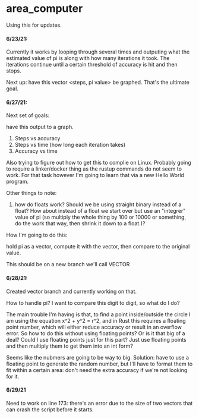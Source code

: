 # area_computer

Using this for updates.

#### 6/23/21:

Currently it works by looping through several times and outputing what the estimated value of pi is along with
how many iterations it took. The iterations continue until a certain threshold of accuracy is hit and then stops.

Next up: have this vector <steps, pi value> be graphed. That's the ultimate goal.

#### 6/27/21:

Next set of goals:

have this output to a graph.
1) Steps vs accuracy
2) Steps vs time (how long each iteration takes)
3) Accuracy vs time

Also trying to figure out how to get this to complie on Linux. Probably going to require a linker/docker thing as the rustup commands do not seem to work. For that task however I'm going to learn that via a new Hello World program.

Other things to note:

1) how do floats work? Should we be using straight binary instead of a float? How about instead of a float we start over but use an "integrer" value of pi (so multiply the whole thing by 100 or 10000 or something, do the work that way, then shrink it down to a float.)?

How I'm going to do this:

hold pi as a vector, compute it with the vector, then compare to the original value.

This should be on a new branch we'll call VECTOR

#### 6/28/21:

Created vector branch and currently working on that.

How to handle pi? I want to compare this digit to digit, so what do I do?

The main trouble I'm having is that, to find a point inside/outside the circle I am using the equation x^2 + y^2 = r^2, and in Rust this requires a floating point number, which will either reduce accuracy or result in an overflow error. So how to do this without using floating points? Or is it that big of a deal? Could I use floating points just for this part? Just use floating points and then multiply them to get them into an int form?

Seems like the nubmers are going to be way to big. Solution: have to use a floating point to generate the random number, but I'll have to format them to fit within a certain area: don't need the extra accuracy if we're not looking for it.

#### 6/29/21

Need to work on line 173: there's an error due to the size of two vectors that can crash the script before it starts.